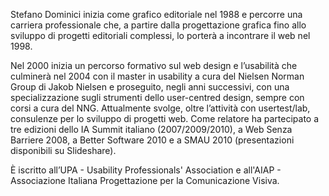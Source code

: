 Stefano Dominici inizia come grafico editoriale nel 1988 e percorre una carriera professionale che, a partire dalla progettazione grafica fino allo sviluppo di progetti editoriali complessi, lo porterà a incontrare il web nel 1998.

Nel 2000 inizia un percorso formativo sul web design e l’usabilità che culminerà nel 2004 con il master in usability a cura del Nielsen Norman Group di Jakob Nielsen e proseguito, negli anni successivi, con una specializzazione sugli strumenti dello user-centred design, sempre con corsi a cura del NNG. Attualmente svolge, oltre l’attività con usertest/lab, consulenze per lo sviluppo di progetti web. Come relatore ha partecipato a tre edizioni dello IA Summit italiano (2007/2009/2010), a Web Senza Barriere 2008, a Better Software 2010 e a SMAU 2010 (presentazioni disponibili su Slideshare).

È iscritto all’UPA - Usability Professionals' Association e all'AIAP - Associazione Italiana Progettazione per la Comunicazione Visiva.
